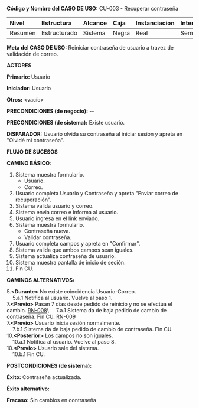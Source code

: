 **Código y Nombre del CASO  DE  USO:** CU-003 - Recuperar contraseña

| Nivel  | Estructura | Alcance|Caja|Instanciacion| Interaccion|
|:------- |:-------|:-----|:-----|:-----|:-----|
| Resumen    | Estructurado | Sistema |Negra |Real |Semantico|

**Meta del CASO  DE  USO:** Reiniciar contraseña de usuario a travez de validación de correo.

**ACTORES** 

**Primario:** Usuario

**Iniciador:** Usuario

**Otros:** <vacío>

**PRECONDICIONES (de negocio):** --

**PRECONDICIONES (de sistema):** Existe usuario.

**DISPARADOR:** Usuario olvida su contraseña al iniciar sesión y apreta en "Olvidé mi contraseña".

**FLUJO DE SUCESOS**

**CAMINO BÁSICO:**

1. Sistema muestra formulario.
   - Usuario.
   - Correo.
2. Usuario completa Usuario y Contraseña y apreta "Enviar correo de recuperación".
5. Sistema valida usuario y correo.
6. Sistema envia correo e informa al usuario.
7. Usuario ingresa en el link enviado.
8. Sistema muestra formulario.
   - Contraseña nueva.
   - Validar contraseña.
9. Usuario completa campos y apreta en "Confirmar".
10. Sistema valida que ambos campos sean iguales.
11. Sistema actualiza contraseña de usuario.
12. Sistema muestra pantalla de inicio de seción.
13. Fin CU.

**CAMINOS ALTERNATIVOS:**

5.**\<Durante\>** No existe coincidencia Usuario-Correo.\
&nbsp;&nbsp;&nbsp;&nbsp;5.a.1 Notifica al usuario. Vuelve al paso 1.\
7.**\<Previo\>** Pasan 7 días desde pedido de reinicio y no se efectúa el cambio. [RN-008](./reglas-de-negocio.md/#8)\ 
&nbsp;&nbsp;&nbsp;&nbsp;7.a.1 Sistema da de baja pedido de cambio de contraseña. Fin CU. [RN-009](./reglas-de-negocio.md/#9)\
7.**\<Previo\>** Usuario inicia sesión normalmente.\
&nbsp;&nbsp;&nbsp;&nbsp;7.b.1 Sistema da de baja pedido de cambio de contraseña. Fin CU.\
10.**\<Posterior\>** Los campos no son iguales.\
&nbsp;&nbsp;&nbsp;&nbsp;10.a.1  Notifica al usuario. Vuelve al paso 8.\
10.**\<Previo\>** Usuario sale del sistema.\
&nbsp;&nbsp;&nbsp;&nbsp;10.b.1 Fin CU.
    
**POSTCONDICIONES (de sistema):**

**Éxito:** Contraseña actualizada.

**Éxito alternativo:**

**Fracaso:** Sin cambios en contraseña
